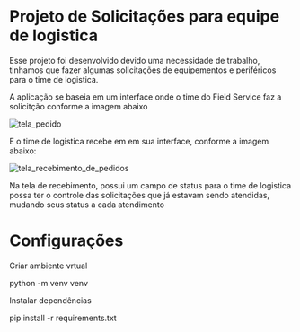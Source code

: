 <h1>Projeto de Solicitações para equipe de logistica</h1>
<p>Esse projeto foi desenvolvido devido uma necessidade de trabalho, tinhamos que fazer algumas solicitações de equipementos e periféricos para o time de logistica.</p>
<p>A aplicação se baseia em um interface onde o time do Field Service faz a solicitção conforme a imagem abaixo</p>

![tela_pedido](https://github.com/filipevieira1104/solicita-es_logistica/assets/61087331/2851e6de-3944-4398-810a-8b58959f108c)
<p>E o time de logistica recebe em em sua interface, conforme a imagem abaixo:</p>

![tela_recebimento_de_pedidos](https://github.com/filipevieira1104/solicita-es_logistica/assets/61087331/667c1101-b96c-43af-8326-6294502379ee)
<p>Na tela de recebimento, possui um campo de status para o time de logistica possa ter o controle das solicitações que já estavam sendo atendidas, mudando seus status a cada atendimento</p>

<h1>Configurações</h1>
<p>Criar ambiente vrtual</p>
python -m venv venv

<p>Instalar dependências</p>
pip install -r requirements.txt

